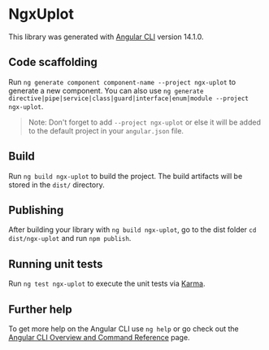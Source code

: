# NgxUplot

This library was generated with [Angular CLI](https://github.com/angular/angular-cli) version 14.1.0.

## Code scaffolding

Run `ng generate component component-name --project ngx-uplot` to generate a new component. You can also use `ng generate directive|pipe|service|class|guard|interface|enum|module --project ngx-uplot`.
> Note: Don't forget to add `--project ngx-uplot` or else it will be added to the default project in your `angular.json` file. 

## Build

Run `ng build ngx-uplot` to build the project. The build artifacts will be stored in the `dist/` directory.

## Publishing

After building your library with `ng build ngx-uplot`, go to the dist folder `cd dist/ngx-uplot` and run `npm publish`.

## Running unit tests

Run `ng test ngx-uplot` to execute the unit tests via [Karma](https://karma-runner.github.io).

## Further help

To get more help on the Angular CLI use `ng help` or go check out the [Angular CLI Overview and Command Reference](https://angular.io/cli) page.
